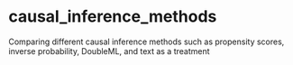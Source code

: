# causal_inference_methods
Comparing different causal inference methods such as propensity scores, inverse probability, DoubleML, and text as a treatment
